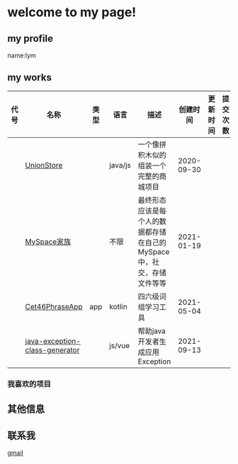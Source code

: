 # welcome to my page!

## my profile

name:lym

## my works

| 代号 | 名称                                                         | 类型 | 语言    | 描述                                                         | 创建时间   | 更新时间 | 提交次数 | starts | forks | prides | 状态           |
| ---- | ------------------------------------------------------------ | ---- | ------- | ------------------------------------------------------------ | ---------- | -------- | -------- | ------ | ----- | ------ | -------------- |
|      | [UnionStore](https://github.com/helloliuyiming/UnionStore/pulls) |      | java/js | 一个像拼积木似的组装一个完整的商城项目                       | 2020-09-30 |          |          |        |       |        | 仅构思         |
|      | [MySpace家族](https://github.com/helloliuyiming/MySpace)     |      | 不限    | 最终形态应该是每个人的数据都存储在自己的MySpace中，社交，存储文件等等 | 2021-01-19 |          |          |        |       | 7      | 热火朝天准备中 |
|      | [Cet46PhraseApp](https://github.com/helloliuyiming/Cet46PhraseApp) | app  | kotlin  | 四六级词组学习工具                                           | 2021-05-04 |          |          |        |       | 5      | 已完成         |
|      | [java-exception-class-generator](https://github.com/helloliuyiming/java-exception-class-generator) |      | js/vue  | 帮助java开发者生成应用Exception                              | 2021-09-13 |          |          |        |       | 6      | 进行中         |


### 我喜欢的项目

## 其他信息

## 联系我

[gmail](mailto:gliuyiming@gmail.com)
